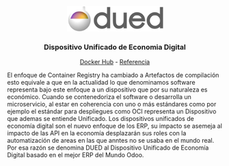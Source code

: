 <br>
<div align="center">
  <a href="https://github.com/dued/dued">
    <img src="https://raw.githubusercontent.com/dued/co-data/master/static/dued_logo.svg" alt="Dued Logo" height="60">
  </a>

<h3 align="center">Dispositivo Unificado de Economia Digital</h3>

  <p align="center">
    <a href="https://hub.docker.com/r/dued" target="_blank">Docker Hub</a> - 
    <a href="Apple Notes">Referencia</a>  </p>

</div>

El enfoque de Container Registry ha cambiado a Artefactos de compilación esto
equivale a que en la actualidad lo que denominamos software representa bajo este
enfoque a un dispositivo que por su naturaleza es económico. Cuando se
contenedoriza el software o desarrolla un microservicio, al estar en coherencia
con uno o más estándares como por ejemplo el estándar para despliegues como OCI
representa un Dispositivo que ademas se entiende Unificado. Los dispositivos
unificados de economía digital son el nuevo enfoque de los ERP, su impacto se
asemeja al impacto de las API en la economía desplazarán sus roles con la
automatización de areas en las que anntes no se usaba en el mundo real. Por esa
razón se denomina DUED al Dispositivo Unificado de Economía Digital basado en el
mejor ERP del Mundo Odoo.
